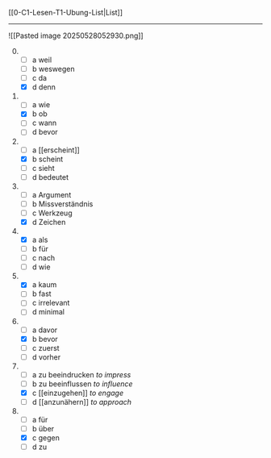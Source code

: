 [[0-C1-Lesen-T1-Ubung-List|List]]

---

![[Pasted image 20250528052930.png]]

0.  - [ ] a weil
    - [ ] b weswegen
    - [ ] c da
    - [x] d denn

1.  - [ ] a wie
    - [x] b ob
    - [ ] c wann
    - [ ] d bevor

2.  - [ ] a [[erscheint]]
    - [x] b scheint
    - [ ] c sieht
    - [ ] d bedeutet

3.  - [ ] a Argument
    - [ ] b Missverständnis
    - [ ] c Werkzeug
    - [x] d Zeichen

4.  - [x] a als
    - [ ] b für
    - [ ] c nach
    - [ ] d wie

5.  - [x] a kaum
    - [ ] b fast
    - [ ] c irrelevant
    - [ ] d minimal

6.  - [ ] a davor
    - [x] b bevor
    - [ ] c zuerst
    - [ ] d vorher

7.  - [ ] a zu beeindrucken _to impress_
    - [ ] b zu beeinflussen _to influence_
    - [x] c [[einzugehen]] _to engage_
    - [ ] d [[anzunähern]] _to approach_

8.  - [ ] a für
    - [ ] b über
    - [x] c gegen
    - [ ] d zu
